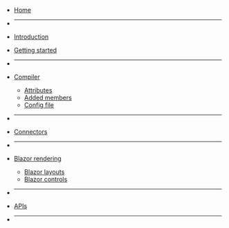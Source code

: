 * [Home](/)
* -----
* [Introduction](/articles/conceptual/Conceptual.md)
* [Getting started](/README.md#getting-started)
* ---
* [Compiler](/articles/compiler/README.md)
    * [Attributes](/articles/compiler/ATTRIBUTES.md)
    * [Added members](/articles/compiler/ADDED_MEMBERS.md)
    * [Config file](/articles/compiler/CONFIG_FILE.md)
    
* ---
* [Connectors](/articles/connectors/README.md)
* ---
* [Blazor rendering](/articles/blazor/README.md)
    * [Blazor layouts](/articles/blazor/LAYOUTS.md)
    * [Blazor controls](/articles/blazor/LIBRARIES.md)
* ---
* [APIs](/apis.md)
* ----